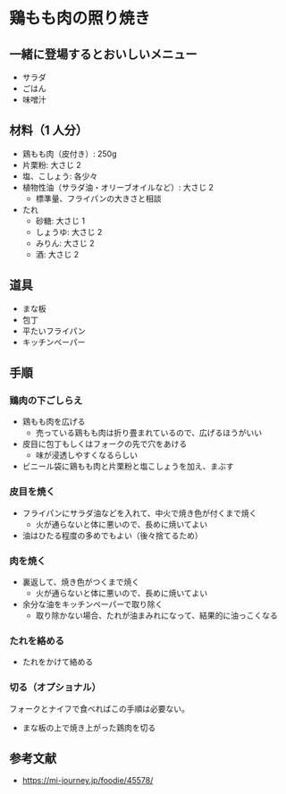 # 鶏もも肉の照り焼き

## 一緒に登場するとおいしいメニュー

- サラダ
- ごはん
- 味噌汁

## 材料（1 人分）

- 鶏もも肉（皮付き）: 250g
- 片栗粉: 大さじ 2
- 塩、こしょう: 各少々
- 植物性油（サラダ油・オリーブオイルなど）: 大さじ 2
  - 標準量、フライパンの大きさと相談
- たれ
  - 砂糖: 大さじ 1
  - しょうゆ: 大さじ 2
  - みりん: 大さじ 2
  - 酒: 大さじ 2

## 道具

- まな板
- 包丁
- 平たいフライパン
- キッチンペーパー

## 手順

### 鶏肉の下ごしらえ

- 鶏もも肉を広げる
  - 売っている鶏もも肉は折り畳まれているので、広げるほうがいい
- 皮目に包丁もしくはフォークの先で穴をあける
  - 味が浸透しやすくなるらしい
- ビニール袋に鶏もも肉と片栗粉と塩こしょうを加え、まぶす

### 皮目を焼く

- フライパンにサラダ油などを入れて、中火で焼き色が付くまで焼く
  - 火が通らないと体に悪いので、長めに焼いてよい
- 油はひたる程度の多めでもよい（後々捨てるため）

### 肉を焼く

- 裏返して、焼き色がつくまで焼く
  - 火が通らないと体に悪いので、長めに焼いてよい
- 余分な油をキッチンペーパーで取り除く
  - 取り除かない場合、たれが油まみれになって、結果的に油っこくなる

### たれを絡める

- たれをかけて絡める

### 切る（オプショナル）

フォークとナイフで食べればこの手順は必要ない。

- まな板の上で焼き上がった鶏肉を切る

## 参考文献

- https://mi-journey.jp/foodie/45578/
